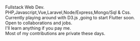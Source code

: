 Fullstack Web Dev. <br/>
PHP,Javascript,Vue,Laravel,Node/Express,Mongo/Sql & Css. <br/>
Currently playing around with D3.js ,going to start Flutter soon. <br/>
Open to collaborations and jobs. <br/>
I'll learn anything if you pay me. <br/>
Most of my contributions are private these days.
